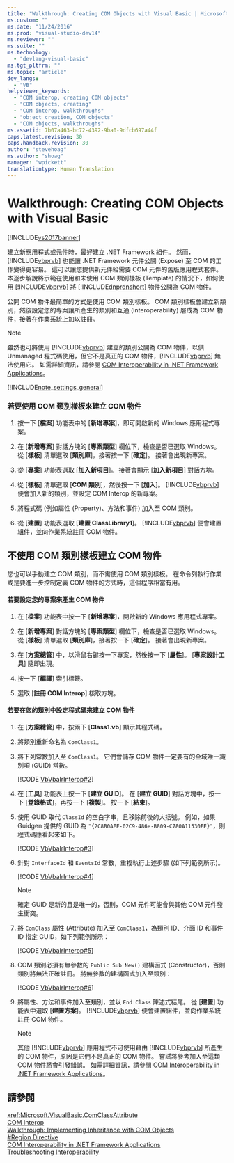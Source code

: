 ```yaml
---
title: "Walkthrough: Creating COM Objects with Visual Basic | Microsoft Docs"
ms.custom: ""
ms.date: "11/24/2016"
ms.prod: "visual-studio-dev14"
ms.reviewer: ""
ms.suite: ""
ms.technology: 
  - "devlang-visual-basic"
ms.tgt_pltfrm: ""
ms.topic: "article"
dev_langs: 
  - "VB"
helpviewer_keywords: 
  - "COM interop, creating COM objects"
  - "COM objects, creating"
  - "COM interop, walkthroughs"
  - "object creation, COM objects"
  - "COM objects, walkthroughs"
ms.assetid: 7b07a463-bc72-4392-9ba0-9dfcb697a44f
caps.latest.revision: 30
caps.handback.revision: 30
author: "stevehoag"
ms.author: "shoag"
manager: "wpickett"
translationtype: Human Translation
---
```

# Walkthrough: Creating COM Objects with Visual Basic
[!INCLUDE[vs2017banner](../../../csharp/includes/vs2017banner.md)]

建立新應用程式或元件時，最好建立 .NET Framework 組件。  然而，[!INCLUDE[vbprvb](../../../csharp/programming-guide/concepts/linq/includes/vbprvb_md.md)] 也能讓 .NET Framework 元件公開 \(Expose\) 至 COM 的工作變得更容易。  這可以讓您提供新元件給需要 COM 元件的舊版應用程式套件。  本逐步解說將示範在使用和未使用 COM 類別樣板 \(Template\) 的情況下，如何使用 [!INCLUDE[vbprvb](../../../csharp/programming-guide/concepts/linq/includes/vbprvb_md.md)] 將 [!INCLUDE[dnprdnshort](../../../csharp/getting-started/includes/dnprdnshort_md.md)] 物件公開為 COM 物件。  
  
 公開 COM 物件最簡單的方式是使用 COM 類別樣板。  COM 類別樣板會建立新類別，然後設定您的專案讓所產生的類別和互通 \(Interoperability\) 層成為 COM 物件，接著在作業系統上加以註冊。  
  
> [!NOTE]
>  雖然也可將使用 [!INCLUDE[vbprvb](../../../csharp/programming-guide/concepts/linq/includes/vbprvb_md.md)] 建立的類別公開為 COM 物件，以供 Unmanaged 程式碼使用，但它不是真正的 COM 物件，[!INCLUDE[vbprvb](../../../csharp/programming-guide/concepts/linq/includes/vbprvb_md.md)] 無法使用它。  如需詳細資訊，請參閱 [COM Interoperability in .NET Framework Applications](../../../visual-basic/programming-guide/com-interop/com-interoperability-in-net-framework-applications.md)。  
  
 [!INCLUDE[note_settings_general](../../../csharp/language-reference/compiler-messages/includes/note_settings_general_md.md)]  
  
### 若要使用 COM 類別樣板來建立 COM 物件  
  
1.  按一下 \[**檔案**\] 功能表中的 \[**新增專案**\]，即可開啟新的 Windows 應用程式專案。  
  
2.  在 \[**新增專案**\] 對話方塊的 \[**專案類型**\] 欄位下，檢查是否已選取 Windows。  從 \[**樣板**\] 清單選取 \[**類別庫**\]，接著按一下 \[**確定**\]。  接著會出現新專案。  
  
3.  從 \[**專案**\] 功能表選取 \[**加入新項目**\]。  接著會顯示 \[**加入新項目**\] 對話方塊。  
  
4.  從 \[**樣板**\] 清單選取 \[**COM 類別**\]，然後按一下 \[**加入**\]。  [!INCLUDE[vbprvb](../../../csharp/programming-guide/concepts/linq/includes/vbprvb_md.md)] 便會加入新的類別，並設定 COM Interop 的新專案。  
  
5.  將程式碼 \(例如屬性 \(Property\)、方法和事件\) 加入至 COM 類別。  
  
6.  從 \[**建置**\] 功能表選取 \[**建置 ClassLibrary1**\]。  [!INCLUDE[vbprvb](../../../csharp/programming-guide/concepts/linq/includes/vbprvb_md.md)] 便會建置組件，並向作業系統註冊 COM 物件。  
  
## 不使用 COM 類別樣板建立 COM 物件  
 您也可以手動建立 COM 類別，而不需使用 COM 類別樣板。  在命令列執行作業或是要進一步控制定義 COM 物件的方式時，這個程序相當有用。  
  
#### 若要設定您的專案來產生 COM 物件  
  
1.  在 \[**檔案**\] 功能表中按一下 \[**新增專案**\]，開啟新的 Windows 應用程式專案。  
  
2.  在 \[**新增專案**\] 對話方塊的 \[**專案類型**\] 欄位下，檢查是否已選取 Windows。  從 \[**樣板**\] 清單選取 \[**類別庫**\]，接著按一下 \[**確定**\]。  接著會出現新專案。  
  
3.  在 \[**方案總管**\] 中，以滑鼠右鍵按一下專案，然後按一下 \[**屬性**\]。  \[**專案設計工具**\] 隨即出現。  
  
4.  按一下 \[**編譯**\] 索引標籤。  
  
5.  選取 \[**註冊 COM Interop**\] 核取方塊。  
  
#### 若要在您的類別中設定程式碼來建立 COM 物件  
  
1.  在 \[**方案總管**\] 中，按兩下 \[**Class1.vb**\] 顯示其程式碼。  
  
2.  將類別重新命名為 `ComClass1`。  
  
3.  將下列常數加入至 `ComClass1`。  它們會儲存 COM 物件一定要有的全域唯一識別項 \(GUID\) 常數。  
  
     [!CODE [VbVbalrInterop#2](../CodeSnippet/VS_Snippets_VBCSharp/VbVbalrInterop#2)]  
  
4.  在 \[**工具**\] 功能表上按一下 \[**建立 GUID**\]。  在 \[**建立 GUID**\] 對話方塊中，按一下 \[**登錄格式**\]，再按一下 \[**複製**\]。  按一下 \[**結束**\]。  
  
5.  使用 GUID 取代 `ClassId` 的空白字串，且移除前後的大括號。  例如，如果 Guidgen 提供的 GUID 為 `"{2C8B0AEE-02C9-486e-B809-C780A11530FE}"`，則程式碼應看起來如下。  
  
     [!CODE [VbVbalrInterop#3](../CodeSnippet/VS_Snippets_VBCSharp/VbVbalrInterop#3)]  
  
6.  針對 `InterfaceId` 和 `EventsId` 常數，重複執行上述步驟 \(如下列範例所示\)。  
  
     [!CODE [VbVbalrInterop#4](../CodeSnippet/VS_Snippets_VBCSharp/VbVbalrInterop#4)]  
  
    > [!NOTE]
    >  確定 GUID 是新的且是唯一的，否則，COM 元件可能會與其他 COM 元件發生衝突。  
  
7.  將 `ComClass` 屬性 \(Attribute\) 加入至 `ComClass1`，為類別 ID、介面 ID 和事件 ID 指定 GUID，如下列範例所示：  
  
     [!CODE [VbVbalrInterop#5](../CodeSnippet/VS_Snippets_VBCSharp/VbVbalrInterop#5)]  
  
8.  COM 類別必須有無參數的 `Public Sub New()` 建構函式 \(Constructor\)，否則類別將無法正確註冊。  將無參數的建構函式加入至類別：  
  
     [!CODE [VbVbalrInterop#6](../CodeSnippet/VS_Snippets_VBCSharp/VbVbalrInterop#6)]  
  
9. 將屬性、方法和事件加入至類別，並以 `End Class` 陳述式結尾。  從 \[**建置**\] 功能表中選取 \[**建置方案**\]。  [!INCLUDE[vbprvb](../../../csharp/programming-guide/concepts/linq/includes/vbprvb_md.md)] 便會建置組件，並向作業系統註冊 COM 物件。  
  
    > [!NOTE]
    >  其他 [!INCLUDE[vbprvb](../../../csharp/programming-guide/concepts/linq/includes/vbprvb_md.md)] 應用程式不可使用藉由 [!INCLUDE[vbprvb](../../../csharp/programming-guide/concepts/linq/includes/vbprvb_md.md)] 所產生的 COM 物件，原因是它們不是真正的 COM 物件。  嘗試將參考加入至這類 COM 物件將會引發錯誤。  如需詳細資訊，請參閱 [COM Interoperability in .NET Framework Applications](../../../visual-basic/programming-guide/com-interop/com-interoperability-in-net-framework-applications.md)。  
  
## 請參閱  
 <xref:Microsoft.VisualBasic.ComClassAttribute>   
 [COM Interop](../../../visual-basic/programming-guide/com-interop/index.md)   
 [Walkthrough: Implementing Inheritance with COM Objects](../../../visual-basic/programming-guide/com-interop/walkthrough-implementing-inheritance-with-com-objects.md)   
 [\#Region Directive](../../../visual-basic/language-reference/directives/region-directive.md)   
 [COM Interoperability in .NET Framework Applications](../../../visual-basic/programming-guide/com-interop/com-interoperability-in-net-framework-applications.md)   
 [Troubleshooting Interoperability](../../../visual-basic/programming-guide/com-interop/troubleshooting-interoperability.md)